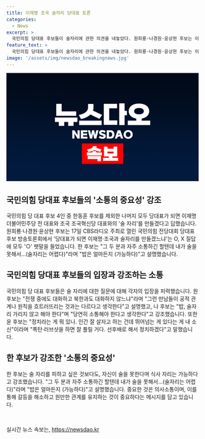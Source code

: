 ```yaml
---
title: 이재명 조국 술자리 당대표 토론
categories:
  - News
excerpt: >
  국민의힘 당대표 후보들이 술자리에 관한 의견을 내놓았다. 원희룡·나경원·윤상현 후보는 이재명과 조국과의 만남을 긍정적으로 표현하며 소통의 중요성을 강조했고, 한동훈 후보는 술자리보다는 식사 자리를 선호한다고 밝혔다. 술자리 발언을 통해 후보들의 캐릭터를 엿볼 수 있었던 토론회가 진행됐다.
feature_text: >
  국민의힘 당대표 후보들이 술자리에 관한 의견을 내놓았다. 원희룡·나경원·윤상현 후보는 이재명과 조국과의 만남을 긍정적으로 표현하며 소통의 중요성을 강조했고, 한동훈 후보는 술자리보다는 식사 자리를 선호한다고 밝혔다. 술자리 발언을 통해 후보들의 캐릭터를 엿볼 수 있었던 토론회가 진행됐다.
image: '/assets/img/newsdao_breakingnews.jpg'
---
```


<p><img src="/assets/img/newsdao_breakingnews.jpg" alt="implanttips 속보" /></p>

<h2 data-ke-size="size26">국민의힘 당대표 후보들의 '소통의 중요성' 강조</h2>

<p>국민의힘 당 대표 후보 4인 중 한동훈 후보를 제외한 나머지 모두 당대표가 되면 이재명 더불어민주당 전 대표와 조국 조국혁신당 대표와의 '술 자리'를 만들겠다고 답했습니다. 원희룡·나경원·윤상현 후보는 17일 CBS라디오 주최로 열린 국민의힘 전당대회 당대표 후보 방송토론회에서 '당대표가 되면 이재명·조국과 술자리를 만들겠느냐'는 O, X 질답에 모두 '○' 팻말을 들었습니다. 한 후보는 "그 두 분과 자주 소통하긴 할텐데 내가 술을 못해서…(술자리는 어렵다)"라며 "밥은 얼마든지 (가능하다)"고 설명했습니다.</p>

<h2 data-ke-size="size26">국민의힘 당대표 후보들의 입장과 강조하는 소통</h2>

<p>국민의힘 당 대표 후보들은 술 자리에 대한 질문에 대해 각자의 입장을 피력했습니다. 원 후보는 "전쟁 중에도 대화하고 북한과도 대화하지 않느냐"라며 "그런 만남들이 공적 관계나 원칙을 흐트러뜨리는 것과는 다르다고 생각한다"고 설명했고, 나 후보는 "밥, 술자리 가리지 않고 해야 한다"며 "당연히 소통해야 한다고 생각한다"고 강조했습니다. 또한 윤 후보는 "정치라는 게 뭐 있나. 인간 잘 살자고 하는 건데 뛰어넘는 게 있다는 게 내 소신"이라며 "폭탄·러브샷을 하면 잘 풀릴 거다. 선후배로 해서 정치하겠다"고 말했습니다. </p>

<h2 data-ke-size="size26">한 후보가 강조한 '소통의 중요성'</h2>

<p>한 후보는 술 자리를 피하고 싶은 것보다도, 자신이 술을 못한다며 식사 자리는 가능하다고 강조했습니다. "그 두 분과 자주 소통하긴 할텐데 내가 술을 못해서…(술자리는 어렵다)"라며 "밥은 얼마든지 (가능하다)"고 설명했습니다. 중요한 것은 의사소통이며, 이를 통해 갈등을 해소하고 원만한 관계를 유지하는 것이 중요하다는 메시지를 담고 있습니다. </p>

<p data-ke-size="size16">&nbsp;</p>
실시간 뉴스 속보는, <a href="https://newsdao.kr" rel="dofollow">https://newsdao.kr</a>


